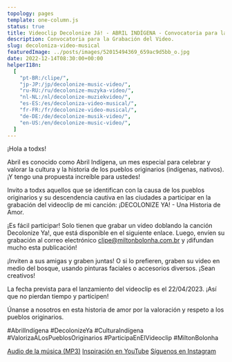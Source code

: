 ```yaml
---
topology: pages
template: one-column.js
status: true
title: Videoclip Decolonize Já! - ABRIL INDÍGENA - Convocatoria para la Grabación del Video
description: Convocatoria para la Grabación del Video.
slug: decoloniza-video-musical
featuredImage: ../posts/images/52015494369_659ac9d5bb_o.jpg
date: 2022-12-14T08:30:00+00:00
helperI18n:
  [
    "pt-BR:/clipe/",
    "jp-JP:/jp/decolonize-music-video/",
    "ru-RU:/ru/decolonize-muzyka-video/",
    "nl-NL:/nl/decolonize-muziekvideo/",
    "es-ES:/es/decoloniza-video-musical/",
    "fr-FR:/fr/decolonize-video-musical/",
    "de-DE:/de/decolonize-musik-video/",
    "en-US:/en/decolonize-music-video/",
  ]
---
```


¡Hola a todxs!

Abril es conocido como Abril Indígena, un mes especial para celebrar y valorar la cultura y la historia de los pueblos originarios (indígenas, nativos). ¡Y tengo una propuesta increíble para ustedes!

Invito a todxs aquellos que se identifican con la causa de los pueblos originarios y su descendencia cautiva en las ciudades a participar en la grabación del videoclip de mi canción: ¡DECOLONIZE YA! - Una Historia de Amor.

¡Es fácil participar! Solo tienen que grabar un video doblando la canción Decolonize Ya!, que está disponible en el siguiente enlace. Luego, envíen su grabación al correo electrónico clipe@miltonbolonha.com.br y ¡difundan mucho esta publicación!

¡Inviten a sus amigas y graben juntas! O si lo prefieren, graben su video en medio del bosque, usando pinturas faciales o accesorios diversos. ¡Sean creativos!

La fecha prevista para el lanzamiento del videoclip es el 22/04/2023. ¡Así que no pierdan tiempo y participen!

Únanse a nosotros en esta historia de amor por la valoración y respeto a los pueblos originarios.

#AbrilIndígena #DecolonizeYa #CulturaIndígena #ValorizaALosPueblosOriginarios #ParticipaEnElVideoclip #MiltonBolonha

[Audio de la música (MP3)](https://miltonbolonha.com.br/decolonize-ja.mp3)
[Inspiración en YouTube](https://www.youtube.com/watch?v=2oPCV6kCNE0)
[Síguenos en Instagram](https://instagram.com/miltonbolonha_)
